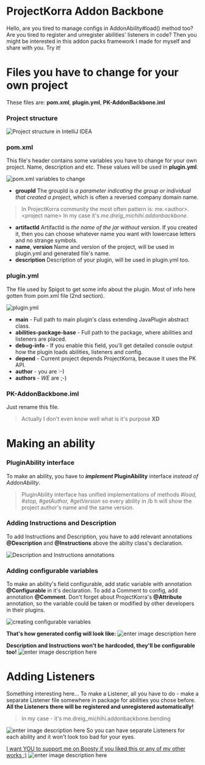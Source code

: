 # ProjectKorra Addon Backbone

Hello, are you tired to manage configs in AddonAbility#load() method too?
Are you tired to register and unregister abilities' listeners in code?
Then you might be interested in this addon packs framework I made for myself and share with you. Try it!

# Files you have to change for your own project
These files are: **pom.xml**, **plugin.yml**, **PK-AddonBackbone.iml**
### Project structure 
![Project structure in IntelliJ IDEA](https://sun9-80.userapi.com/impg/f10AebRmHFUOgB81L2xlMPbY8fB_6my4avx4_g/CEDInn7Fdw8.jpg?size=354x448&quality=96&sign=255ef89867aa795b3318983b1e2bd5a9&type=album)
### pom.xml

This file's header contains some variables you have to change for your own project.
Name, description and etc. These values will be used in **plugin.yml**.

![pom.xml variables to change](https://sun9-54.userapi.com/impg/28cjnIjKITY_cfFnXHkvdhQpho9cCmBFCWP2wg/EJWGDD2u44g.jpg?size=1161x333&quality=96&sign=2de0628f3019da80ac8a1759751da70f&type=album)
- **groupId**
The groupId is *a parameter indicating the group or individual that created a project*, which is often a reversed company domain name.
>In ProjectKorra community the most often pattern is:
me.\<author\>.\<project name\>
In my case it's *me.dreig_michihi.addonbackbone*.
- **artifactId**
ArtifactId is *the name of the jar without version*. If you created it, then you can choose whatever name you want with lowercase letters and no strange symbols.
- **name**, **version**
Name and version of the project, will be used in plugin.yml and generated file's name.
- **description**
Description of your plugin, will be used in plugin.yml too.

### plugin.yml
The file used by Spigot to get some info about the plugin.
Most of info here gotten from pom.xml file (2nd section).

![plugin.yml](https://sun9-25.userapi.com/impg/L90pEWyK02wqBddE17JjPwQyHikDLqAJGcWU8g/bTFdYOy5j_M.jpg?size=915x446&quality=96&sign=c57a71ca4b55fec2f34756a286ad3f2a&type=album)

- **main** - Full path to main plugin's class extending JavaPlugin abstract class.
- **abilities-package-base** - Full path to the package, where abilities and listeners are placed.
- **debug-info** - If you enable this field, you'll get detailed console output how the plugin loads abilities, listeners and config.
- **depend** - Current project depends ProjectKorra, because it uses the PK API.
- **author** - you are :-)
- **authors** - *WE* are ;-)

### PK-AddonBackbone.iml

Just rename this file.
>Actually I don't even know well what is it's purpose **XD**
# Making an ability
### PluginAbility interface
To make an ability, you have to ***implement* PluginAbility** interface *instead of AddonAbility*.
>PluginAbility interface has unified implementations of methods *#load, #stop, #getAuthor, #getVersion* so every ability in /b h will show the project author's name and the same version.
### Adding Instructions and Description
To add Instructions and Description, you have to add relevant annotations **@Description** and **@Instructions** above the abilty class's declaration.

![Description and Instructions annotations](https://sun9-51.userapi.com/impg/a_s0_2f7Nz-aOHEh6FtKfx7UFuQhStg104EEKQ/zAfssdNNy0k.jpg?size=710x192&quality=96&sign=7c9e5b456726b55927ee6d6099d48c1e&type=album)
### Adding configurable variables
To make an ability's field configurable, add static variable with annotation **@Configurable** in it's declaration.
To add a Comment to config, add annotation **@Comment**.
Don't forget about ProjectKorra's **@Attribute** annotation, so the variable could be taken or modified by other developers in their plugins.

![creating configurable variables](https://sun9-37.userapi.com/impg/CN3mj5t_2i2SFUagMHmLuUuGW6NkP7GuKUlISA/rBXVS6AXfS4.jpg?size=735x665&quality=96&sign=65694b6ae96aa7ac06574d74d0210c57&type=album)

**That's how generated config will look like:**
![enter image description here](https://sun9-55.userapi.com/impg/KseSr_tZvvaWlQgIIvQf_au5oKKvGru5CfE3sg/QoMFEMnnvAk.jpg?size=674x300&quality=96&sign=522fbf9fd6dabbe79f646afa6e898ed2&type=album)

**Description and Instructions won't be hardcoded, they'll be configurable too!**
![enter image description here](https://sun9-24.userapi.com/impg/FizDbZDy2umcCh_C00UbU1IsG7p2BLlEU1o8Kg/1UFf0zaHqwM.jpg?size=518x267&quality=96&sign=ed927d82d081e39a2657ac26b12ef64c&type=album)

# Adding Listeners

Something interesting here...
To make a Listener, all you have to do - make a separate Listener file somewhere in package for abilities you chose before.
**All the Listeners there will be registered and unregistered automatically!**
>In my case - it's me.dreig_michihi.addonbackbone.bending

![enter image description here](https://sun9-2.userapi.com/impg/_EOq7o4SbUEgKpNzU7_UvBJpBAROJsCTp0VgEA/-XbISQXDgLE.jpg?size=1254x402&quality=96&sign=70f65d03f6b533a8529a5872df4d633b&type=album)
So you can have separate Listeners for each ability and it won't look too bad for your eyes.

[I want YOU to support me on Boosty if you liked this or any of my other works ;)](https://boosty.to/dreig_michihi)
![enter image description here](https://i.etsystatic.com/28001671/r/il/0f66d4/2963569023/il_fullxfull.2963569023_rmjx.jpg)